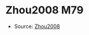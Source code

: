 <a name="material" />

# Zhou2008 M79
<script type="application/ld+json">
  {
    "@context": "https://schema.org/",
    "@type": "ChemicalSubstance",
    "http://purl.org/dc/terms/conformsTo":
      {
        "@type": "CreativeWork",
        "@id": "https://bioschemas.org/profiles/ChemicalSubstance/0.4-RELEASE/"
      },
    "@id": "https://egonw.github.io/nanowiki/nanowiki291.html#material",
    "name": "Zhou2008 M79",
    "sameAs": "http://127.0.0.1/mediawiki/index.php/Special:URIResolver/Zhou2008_M79"
  }
</script>


* Source: [Zhou2008](http://127.0.0.1/mediawiki/index.php/Special:URIResolver/Zhou2008)
